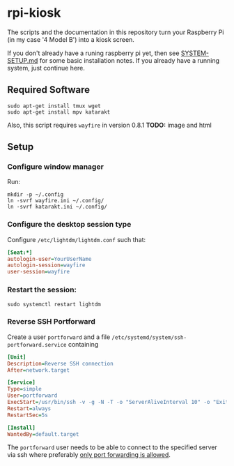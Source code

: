 # rpi-kiosk

The scripts and the documentation in this repository turn your Raspberry Pi (in
my case '4 Model B') into a kiosk screen.

If you don't already have a runing raspberry pi yet, then see
[SYSTEM-SETUP.md](SYSTEM-SETUP.md) for some basic installation notes. If you
already have a running system, just continue here.

## Required Software

```
sudo apt-get install tmux wget
sudo apt-get install mpv katarakt
```
Also, this script requires `wayfire` in version 0.8.1
**TODO:** image and html

## Setup

### Configure window manager

Run:
```
mkdir -p ~/.config
ln -svrf wayfire.ini ~/.config/
ln -svrf katarakt.ini ~/.config/
```
### Configure the desktop session type
Configure `/etc/lightdm/lightdm.conf` such that:
```ini
[Seat:*]
autologin-user=YourUserName
autologin-session=wayfire
user-session=wayfire
```

### Restart the session:
```
sudo systemctl restart lightdm
```


### Reverse SSH Portforward
Create a user `portforward` and a file `/etc/systemd/system/ssh-portforward.service` containing
```ini
[Unit]
Description=Reverse SSH connection
After=network.target

[Service]
Type=simple
User=portforward
ExecStart=/usr/bin/ssh -v -g -N -T -o "ServerAliveInterval 10" -o "ExitOnForwardFailure yes" -R 10022:localhost:22 portforward@some-public-server.org
Restart=always
RestartSec=5s

[Install]
WantedBy=default.target
```
The `portforward` user needs to be able to connect to the specified server via ssh where preferably [only port forwarding is allowed](https://askubuntu.com/a/50000/547950).
